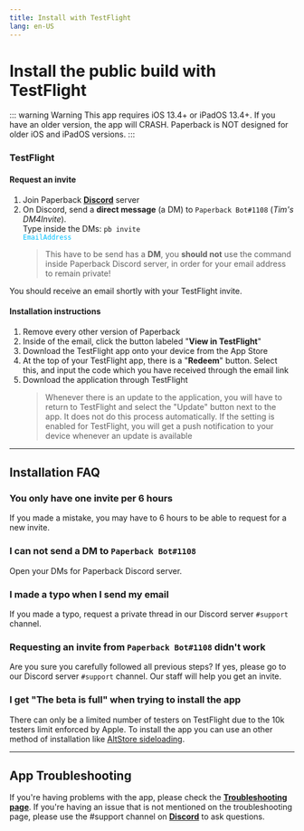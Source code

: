 ```yaml
---
title: Install with TestFlight
lang: en-US
---
```


# Install the public build with TestFlight

::: warning Warning
This app requires iOS 13.4+ or iPadOS 13.4+. If you have an older version, the app will CRASH. Paperback is NOT designed for older iOS and iPadOS versions.
:::

### TestFlight
#### Request an invite
1. Join Paperback **[Discord](https://discord.gg/Ny83JV3)** server
1. On Discord, send a **direct message** (a DM) to `Paperback Bot#1108` (*Tim's DM4Invite*). \
   Type inside the DMs: <code>pb invite <span style="color: #02c1ff">EmailAddress</span></code>
   > This have to be send has a **DM**, you **should not** use the command inside Paperback Discord server, in order for your email address to remain private!

You should receive an email shortly with your TestFlight invite.

#### Installation instructions
1. Remove every other version of Paperback
1. Inside of the email, click the button labeled "**View in TestFlight**"
1. Download the TestFlight app onto your device from the App Store
1. At the top of your TestFlight app, there is a "**Redeem**" button. Select this, and input the code which you have received through the email link
1. Download the application through TestFlight
   > Whenever there is an update to the application, you will have to return to TestFlight and select the "Update" button next to the app. It does not do this process automatically. If the setting is enabled for TestFlight, you will get a push notification to your device whenever an update is available

---

## Installation FAQ

### You only have one invite per 6 hours
If you made a mistake, you may have to 6 hours to be able to request for a new invite.

### I can not send a DM to `Paperback Bot#1108`
Open your DMs for Paperback Discord server.

### I made a typo when I send my email
If you made a typo, request a private thread in our Discord server `#support` channel.

### Requesting an invite from `Paperback Bot#1108` didn't work
Are you sure you carefully followed all previous steps?
If yes, please go to our Discord server `#support` channel. Our staff will help you get an invite.

### I get "The beta is full" when trying to install the app
There can only be a limited number of testers on TestFlight due to the 10k testers limit enforced by Apple.
To install the app you can use an other method of installation like [AltStore sideloading](/help/installation/public-altstore/).

---

## App Troubleshooting
If you're having problems with the app, please check the **[Troubleshooting page](/help/faq/#troubleshooting)**. If you're having an issue that is not mentioned on the troubleshooting page, please use the #support channel on **[Discord](https://discord.gg/Ny83JV3)** to ask questions.
